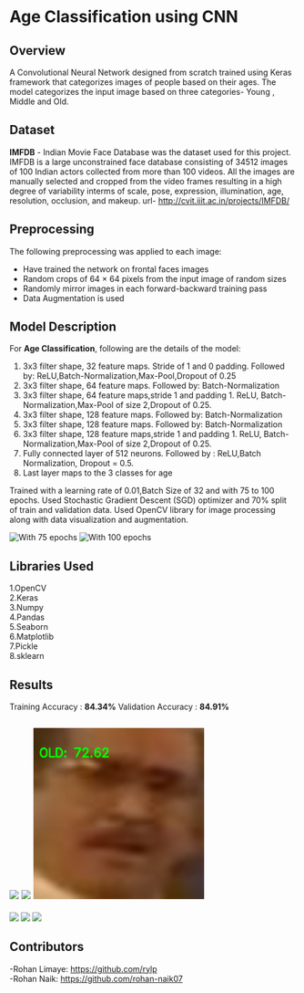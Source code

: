 
# Age Classification using CNN

## Overview
A Convolutional Neural Network designed from scratch trained using Keras framework that categorizes images of people based on their ages. 
The model categorizes the input image based on three categories- Young , Middle and Old. 

## Dataset
**IMFDB** - Indian Movie Face Database was the dataset used for this project.
IMFDB is a large unconstrained face database consisting of 34512 images of 100 Indian actors collected from more than 100 videos. All the images are manually selected and cropped from the video frames resulting in a high degree of variability interms of scale, pose, expression, illumination, age, resolution, occlusion, and makeup.
url- http://cvit.iiit.ac.in/projects/IMFDB/

## Preprocessing
The following preprocessing was applied to each image:

- Have trained the network on frontal faces images
- Random crops of 64 × 64 pixels from the input image of random sizes
- Randomly mirror images in each forward-backward training pass
- Data Augmentation is used

## Model Description
For **Age Classification**, following are the details of the model: 

1. 3x3 filter shape, 32 feature maps. Stride of 1 and 0 padding. Followed by: ReLU,Batch-Normalization,Max-Pool,Dropout of 0.25
2. 3x3 filter shape, 64 feature maps. Followed by: Batch-Normalization
3. 3x3 filter shape, 64 feature maps,stride 1 and padding 1. ReLU, Batch-Normalization,Max-Pool of size 2,Dropout of 0.25.
4. 3x3 filter shape, 128 feature maps. Followed by: Batch-Normalization
5. 3x3 filter shape, 128 feature maps. Followed by: Batch-Normalization
6. 3x3 filter shape, 128 feature maps,stride 1 and padding 1. ReLU, Batch-Normalization,Max-Pool of size 2,Dropout of 0.25.
7. Fully connected layer of 512 neurons. Followed by : ReLU,Batch Normalization, Dropout = 0.5. 
8. Last layer maps to the 3 classes for age
  
Trained with a learning rate of 0.01,Batch Size of 32 and with 75 to 100 epochs.
Used Stochastic Gradient Descent (SGD) optimizer and 70% split of train and validation data.
Used OpenCV library for image processing along with data visualization and augmentation.

![With 75 epochs](accuracy_loss_tradeoff_graphs/100epochs.png)
![With 100 epochs](accuracy_loss_tradeoff_graphs/75epochs.png)

## Libraries Used
1.OpenCV</br>
2.Keras</br>
3.Numpy</br>
4.Pandas</br>
5.Seaborn</br>
6.Matplotlib</br>
7.Pickle</br>
8.sklearn</br>

## Results

Training Accuracy : **84.34%**
Validation Accuracy : **84.91%**

![](output_images/sample_young_image.png)
![](output_images/sample_middle_image.png)
![](output_images/sample_old_image_now.png)
---
![](output_images/sample_young_image3.png)
![](output_images/sample_young_image2.png)
![](output_images/sample_old_image2.png)

## Contributors
-Rohan Limaye: https://github.com/rylp </br>
-Rohan Naik: https://github.com/rohan-naik07 

